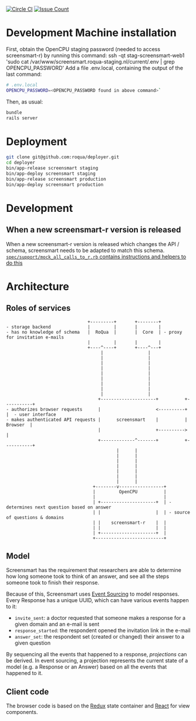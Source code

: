 [![Circle CI](https://circleci.com/gh/roqua/screensmart.svg?style=svg)](https://circleci.com/gh/roqua/screensmart)
[![Issue Count](https://codeclimate.com/github/roqua/screensmart/badges/issue_count.svg)](https://codeclimate.com/github/roqua/screensmart)

# Development Machine installation
First, obtain the OpenCPU staging password (needed to access screensmart-r) by running this command:
ssh -qt stag-screensmart-web1 'sudo cat /var/www/screensmart.roqua-staging.nl/current/.env | grep OPENCPU_PASSWORD'
Add a file .env.local, containing the output of the last command:
```sh
# .env.local
OPENCPU_PASSWORD=<OPENCPU_PASSWORD found in above command>`
```

Then, as usual:
```sh
bundle
rails server
```

# Deployment
```sh
git clone git@github.com:roqua/deployer.git
cd deployer
bin/app-release screensmart staging
bin/app-deploy screensmart staging
bin/app-release screensmart production
bin/app-deploy screensmart production
```

# Development
## When a new screensmart-r version is released
When a new screensmart-r version is released which changes the API / schema,
screensmart needs to be adapted to match this schema.
[`spec/support/mock_all_calls_to_r.rb` contains instructions and helpers to do this](https://github.com/roqua/screensmart/blob/master/spec/support/mock_all_calls_to_r.rb#L1)

# Architecture
## Roles of services
```
                               +---------+       +--------+
- storage backend              |         |       |        |
- has no knowledge of schema   |  RoQua  |       |  Core  | - proxy for invitation e-mails
                               |         |       |        |
                               +----^----+       +----^---+
                                    |                 |
                                    |                 |
                                    |                 |
                                    |                 |
                                    |                 |
                                    |                 |
                                    |                 |
                                    |                 |
                                    |                 |
                                   +---------------------+          +-----------+
- authorizes browser requests      |                     <----------+           |  - user interface
- makes authenticated API requests |      screensmart    |          |  Browser  |
                                   |                     +---------->           |
                                   +-------------^-------+          +-----------+
                                          |      |
                                          |      |
                                          |      |
                                          |      |
                                          |      |
                                          |      |
                                          |      |
                                 +--------v-----------------+
                                 |         OpenCPU          |
                                 |                          |
                                 | +---------------------+  | - determines next question based on answer
                                 | |                     |  | - source of questions & domains
                                 | |    screensmart-r    |  |
                                 | |                     |  |
                                 | +---------------------+  |
                                 +--------------------------+
```

## Model
Screensmart has the requirement that researchers are able to determine how long someone took to think of an answer,
and see all the steps someone took to finish their response.

Because of this, Screensmart uses [Event Sourcing](http://docs.geteventstore.com/introduction/event-sourcing-basics/)
to model responses. Every Response has a unique UUID, which can have various events happen to it:
- `invite_sent`: a doctor requested that someone makes a response for a given domain and an e-mail is sent
- `response_started`: the respondent opened the invitation link in the e-mail
- `answer_set`: the respondent set (created or changed) their answer to a given question

By sequencing all the events that happened to a response, *projections* can be derived. In event sourcing, a projection represents the current state
of a model (e.g. a Response or an Answer) based on all the events that happened to it.

## Client code
The browser code is based on the [Redux](https://facebook.github.io/react/) state container and [React](https://facebook.github.io/react/) for view components.
